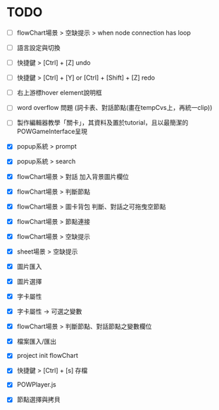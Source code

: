 # TODO

- [ ] flowChart場景 > 空缺提示 > when node connection has loop
- [ ] 語言設定與切換
- [ ] 快捷鍵 > [Ctrl] + [Z] undo
- [ ] 快捷鍵 > [Ctrl] + [Y] or [Ctrl] + [Shift] + [Z] redo
- [ ] 右上游標hover element說明框
- [ ] word overflow 問題 (詞卡表、對話節點(畫在tempCvs上，再統一clip))
- [ ] 製作編輯器教學「關卡」，其資料及置於tutorial，且以最簡潔的POWGameInterface呈現

- [x] popup系統 > prompt
- [x] popup系統 > search
- [x] flowChart場景 > 對話 加入背景圖片欄位
- [x] flowChart場景 > 判斷節點
- [x] flowChart場景 > 圖卡背包 判斷、對話之可拖曳空節點
- [x] flowChart場景 > 節點連接
- [x] flowChart場景 > 空缺提示
- [x] sheet場景 > 空缺提示
- [x] 圖片匯入
- [x] 圖片選擇
- [x] 字卡屬性
- [x] 字卡屬性 -> 可選之變數
- [x] flowChart場景 > 判斷節點、對話節點之變數欄位
- [x] 檔案匯入/匯出
- [x] project init flowChart
- [x] 快捷鍵 > [Ctrl] + [s] 存檔
- [x] POWPlayer.js
- [x] 節點選擇與拷貝